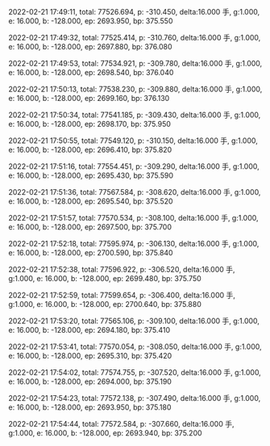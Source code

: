 2022-02-21 17:49:11, total: 77526.694, p: -310.450, delta:16.000 手, g:1.000, e: 16.000, b: -128.000, ep: 2693.950, bp: 375.550

2022-02-21 17:49:32, total: 77525.414, p: -310.760, delta:16.000 手, g:1.000, e: 16.000, b: -128.000, ep: 2697.880, bp: 376.080

2022-02-21 17:49:53, total: 77534.921, p: -309.780, delta:16.000 手, g:1.000, e: 16.000, b: -128.000, ep: 2698.540, bp: 376.040

2022-02-21 17:50:13, total: 77538.230, p: -309.880, delta:16.000 手, g:1.000, e: 16.000, b: -128.000, ep: 2699.160, bp: 376.130

2022-02-21 17:50:34, total: 77541.185, p: -309.430, delta:16.000 手, g:1.000, e: 16.000, b: -128.000, ep: 2698.170, bp: 375.950

2022-02-21 17:50:55, total: 77549.120, p: -310.150, delta:16.000 手, g:1.000, e: 16.000, b: -128.000, ep: 2696.410, bp: 375.820

2022-02-21 17:51:16, total: 77554.451, p: -309.290, delta:16.000 手, g:1.000, e: 16.000, b: -128.000, ep: 2695.430, bp: 375.590

2022-02-21 17:51:36, total: 77567.584, p: -308.620, delta:16.000 手, g:1.000, e: 16.000, b: -128.000, ep: 2695.540, bp: 375.520

2022-02-21 17:51:57, total: 77570.534, p: -308.100, delta:16.000 手, g:1.000, e: 16.000, b: -128.000, ep: 2697.500, bp: 375.700

2022-02-21 17:52:18, total: 77595.974, p: -306.130, delta:16.000 手, g:1.000, e: 16.000, b: -128.000, ep: 2700.590, bp: 375.840

2022-02-21 17:52:38, total: 77596.922, p: -306.520, delta:16.000 手, g:1.000, e: 16.000, b: -128.000, ep: 2699.480, bp: 375.750

2022-02-21 17:52:59, total: 77599.654, p: -306.400, delta:16.000 手, g:1.000, e: 16.000, b: -128.000, ep: 2700.640, bp: 375.880

2022-02-21 17:53:20, total: 77565.106, p: -309.100, delta:16.000 手, g:1.000, e: 16.000, b: -128.000, ep: 2694.180, bp: 375.410

2022-02-21 17:53:41, total: 77570.054, p: -308.050, delta:16.000 手, g:1.000, e: 16.000, b: -128.000, ep: 2695.310, bp: 375.420

2022-02-21 17:54:02, total: 77574.755, p: -307.520, delta:16.000 手, g:1.000, e: 16.000, b: -128.000, ep: 2694.000, bp: 375.190

2022-02-21 17:54:23, total: 77572.138, p: -307.490, delta:16.000 手, g:1.000, e: 16.000, b: -128.000, ep: 2693.950, bp: 375.180

2022-02-21 17:54:44, total: 77572.584, p: -307.660, delta:16.000 手, g:1.000, e: 16.000, b: -128.000, ep: 2693.940, bp: 375.200